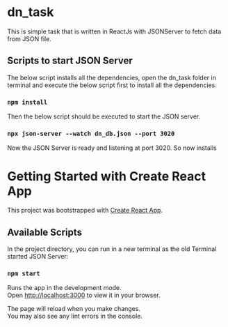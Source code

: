 # dn_task

This is simple task that is written in ReactJs with JSONServer to fetch data from JSON file.

## Scripts to start JSON Server

The below script installs all the dependencies, open the dn_task folder in terminal and execute the below script first to install all the dependencies.

### `npm install`

Then the below script should be executed to start the JSON server.

### `npx json-server --watch dn_db.json --port 3020`

Now the JSON Server is ready and listening at port 3020. So now installs

# Getting Started with Create React App

This project was bootstrapped with [Create React App](https://github.com/facebook/create-react-app).

## Available Scripts

In the project directory, you can run in a new terminal as the old Terminal started JSON Server:

### `npm start`

Runs the app in the development mode.\
Open [http://localhost:3000](http://localhost:3000) to view it in your browser.

The page will reload when you make changes.\
You may also see any lint errors in the console.
